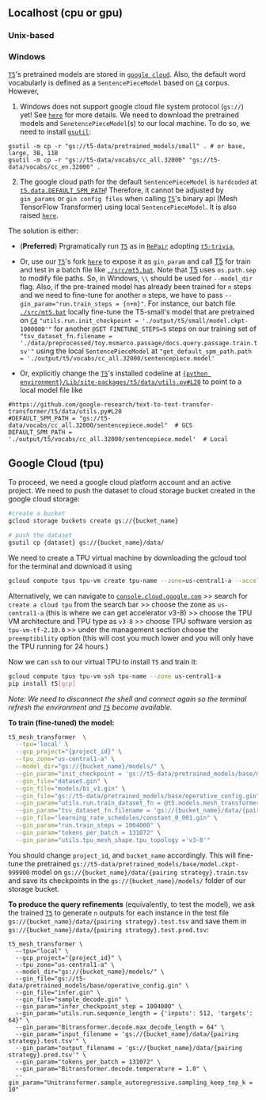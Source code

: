## Localhost (cpu or gpu)

### Unix-based

### Windows
[`T5`](https://github.com/google-research/text-to-text-transfer-transformer)'s pretrained models are stored in [`google cloud`](https://console.cloud.google.com/storage/browser/t5-data/pretrained_models/). Also, the default word vocabularly is defined as a `SentencePieceModel` based on [`C4`](https://console.cloud.google.com/storage/browser/t5-data/vocabs/cc_all.32000) corpus. However, 
1. Windows does not support google cloud file system protocol (`gs://`) yet! See [`here`](https://github.com/tensorflow/tensorflow/issues/38477) for more details. We need to download the pretrained models and `SenetencePieceModel`(s) to our local machine. To do so, we need to install [`gsutil`](https://cloud.google.com/storage/docs/gsutil):

```
gsutil -m cp -r "gs://t5-data/pretrained_models/small" . # or base, large, 3B, 11B
gsutil -m cp -r "gs://t5-data/vocabs/cc_all.32000" "gs://t5-data/vocabs/cc_en.32000" .
```

2. The google cloud path for the default `SentencePieceModel` is `hardcoded` at [`t5.data.DEFAULT_SPM_PATH`](https://github.com/google-research/text-to-text-transfer-transformer/blob/1b8375efe41f208f7f5c0744d57d7d913fa1eac4/t5/data/utils.py#L20)! Therefore, it cannot be adjusted by `gin_params` or `gin config files` when calling [`T5`](https://github.com/google-research/text-to-text-transfer-transformer)'s binary api (Mesh TensorFlow Transformer) using local `SentencePieceModel`. It is also raised [`here`](https://github.com/google-research/text-to-text-transfer-transformer/issues/513).

The solution is either: 
- (**Preferred**) Prgramatically run [`T5`](https://github.com/google-research/text-to-text-transfer-transformer) as in [`RePair`](https://github.com/fani-lab/RePair/blob/main/src/mdl/mt5w.py) adopting [`t5-trivia`](https://github.com/google-research/text-to-text-transfer-transformer/blob/main/notebooks/t5-trivia.ipynb), 
- Or, use our [`T5`](https://github.com/fani-lab/RePair/blob/main/src/mdl/mt5w.py)'s fork [`here`](https://github.com/fani-lab/text-to-text-transfer-transformer/blob/a9bb744d3e9811e912fddd7bfecf4d5334d00090/t5/data/utils.py#L24) to expose it as `gin_param` and call [T5](https://github.com/fani-lab/RePair/blob/main/src/mdl/mt5w.py) for train and test in a batch file like [`./src/mt5.bat`](./src/mt5.bat). Note that [T5](https://github.com/fani-lab/RePair/blob/main/src/mdl/mt5w.py) uses `os.path.sep` to modify file paths. So, in Windows, `\\` should be used for `--model_dir` flag. Also, if the pre-trained model has already been trained for `n` steps and we need to fine-tune for another `m` steps, we have to pass `--gin_param="run.train_steps = {n+m}"`. For instance, our batch file [`./src/mt5.bat`](./src/mt5.bat) locally fine-tune the T5-small's model that are pretrained on [`C4`](https://console.cloud.google.com/storage/browser/t5-data/vocabs/cc_all.32000) `"utils.run.init_checkpoint = './output/t5/small/model.ckpt-1000000'"` for another `@SET FINETUNE_STEPS=5` steps on our training set of `"tsv_dataset_fn.filename = './data/preprocessed/toy.msmarco.passage/docs.query.passage.train.tsv'"` using the local `SentencePieceModel` at `"get_default_spm_path.path = './output/t5/vocabs/cc_all.32000/sentencepiece.model'`

- Or, explicitly change the [`T5`](https://github.com/google-research/text-to-text-transfer-transformer)'s installed codeline at [`{python environment}/Lib/site-packages/t5/data/utils.py#L20`](https://github.com/google-research/text-to-text-transfer-transformer/blob/fc542df62ef2c1e39deced419d42d6d83befe623/t5/data/utils.py#L20) to point to a local model file like 
```
#https://github.com/google-research/text-to-text-transfer-transformer/t5/data/utils.py#L20
#DEFAULT_SPM_PATH = "gs://t5-data/vocabs/cc_all.32000/sentencepiece.model"  # GCS
DEFAULT_SPM_PATH = './output/t5/vocabs/cc_all.32000/sentencepiece.model'  # Local
```

## Google Cloud (tpu)
To proceed, we need a google cloud platform account and an active project. We need to push the dataset to cloud storage bucket created in the google cloud storage:

```sh
#create a bucket 
gcloud storage buckets create gs://{bucket_name}

# push the dataset 
gsutil cp {dataset} gs://{bucket_name}/data/
```

We need to create a TPU virtual machine by downloading the gcloud tool for the terminal and download it using

```sh
gcloud compute tpus tpu-vm create tpu-name --zone=us-central1-a --accelerator-type=v3-8 --version=tpu-vm-tf-2.10.0
```

Alternatively, we can navigate to [`console.cloud.google.com`](https://console.cloud.google.com/) >> search for `create a cloud tpu` from the search bar >> choose the zone as `us-central1-a` (this is where we can get accelerator v3-8) >> choose the TPU VM architecture and TPU type as `v3-8` >> choose TPU software version as `tpu-vm-tf-2.10.0` >> under the management section choose the `preemptibility` option (this will cost you much lower and you will only have the TPU running for 24 hours.) 

Now we can `ssh` to our virtual TPU to install `T5` and train it:

```sh
gcloud compute tpus tpu-vm ssh tpu-name --zone us-central1-a
pip install t5[gcp]
```

_Note: We need to disconnect the shell and connect again so the terminal refresh the environment and [`T5`](https://github.com/google-research/text-to-text-transfer-transformer) become available._

**To train (fine-tuned) the model:**

```sh
t5_mesh_transformer  \
  --tpu='local' \
  --gcp_project="{project_id}" \
  --tpu_zone="us-central1-a" \
  --model_dir="gs://{bucket_name}/models/" \
  --gin_param="init_checkpoint = 'gs://t5-data/pretrained_models/base/model.ckpt-999900'" \
  --gin_file="dataset.gin" \
  --gin_file="models/bi_v1.gin" \
  --gin_file="gs://t5-data/pretrained_models/base/operative_config.gin" \
  --gin_param="utils.run.train_dataset_fn = @t5.models.mesh_transformer.tsv_dataset_fn" \
  --gin_param="tsv_dataset_fn.filename = 'gs://{bucket_name}/data/{pairing strategy}.train.tsv'" \
  --gin_file="learning_rate_schedules/constant_0_001.gin" \
  --gin_param="run.train_steps = 1004000" \
  --gin_param="tokens_per_batch = 131072" \
  --gin_param="utils.tpu_mesh_shape.tpu_topology ='v3-8'"
```
You should change `project_id`, and `bucket_name` accordingly. This will fine-tune the pretrained `gs://t5-data/pretrained_models/base/model.ckpt-999900` model on `gs://{bucket_name}/data/{pairing strategy}.train.tsv` and save its checkpoints in the `gs://{bucket_name}/models/` folder of our storage bucket. 

**To produce the query refinements** (equivalently, to test the model), we ask the trained [`T5`](https://github.com/google-research/text-to-text-transfer-transformer) to generate `n` outputs for each instance in the test file `gs://{bucket_name}/data/{pairing strategy}.test.tsv` and save them in `gs://{bucket_name}/data/{pairing strategy}.test.pred.tsv`:
```
t5_mesh_transformer \
  --tpu="local" \
  --gcp_project="{project_id}" \
  --tpu_zone="us-central1-a" \
  --model_dir="gs://{bucket_name}/models/" \
  --gin_file="gs://t5-data/pretrained_models/base/operative_config.gin" \
  --gin_file="infer.gin" \
  --gin_file="sample_decode.gin" \
  --gin_param="infer_checkpoint_step = 1004000" \
  --gin_param="utils.run.sequence_length = {'inputs': 512, 'targets': 64}" \
  --gin_param="Bitransformer.decode.max_decode_length = 64" \
  --gin_param="input_filename = 'gs://{bucket_name}/data/{pairing strategy}.test.tsv'" \
  --gin_param="output_filename = 'gs://{bucket_name}/data/{pairing strategy}.pred.tsv'" \
  --gin_param="tokens_per_batch = 131072" \
  --gin_param="Bitransformer.decode.temperature = 1.0" \
  --gin_param="Unitransformer.sample_autoregressive.sampling_keep_top_k = 10"
```
